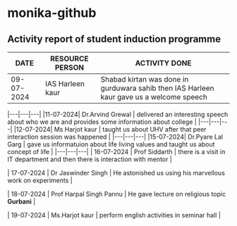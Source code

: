 # monika-github
## Activity report of student induction programme 
| DATE | RESOURCE PERSON | ACTIVITY DONE |
|---|---|---|
| 09-07-2024 | IAS Harleen kaur |Shabad kirtan was done in gurduwara sahib then IAS Harleen kaur gave us a welcome speech |

|---|---|---|
|11-07-2024| Dr.Arvind Grewal | delivered an interesting speech about who we are and provides some information about college |
|---|---|---|
|12-07-2024| Ms Harjot kaur | taught us about UHV after that peer interaction session was happened |
|---|---|---|
|15-07-2024| Dr.Pyare Lal Garg | gave us informatuion about life living values and taught us about concept of life |
|---|---|---|
| 16-07-2024 | Prof Siddarth | there is a visit in IT department and then there is interaction with mentor |


| 17-07-2024 | Dr Jaswinder Singh | He astonished us using his marvellous work on experiments |


| 18-07-2024 | Prof Harpal Singh Pannu | He gave lecture on religious topic **Gurbani** |


| 19-07-2024 | Ms.Harjot kaur | perform english activities in seminar hall  |
